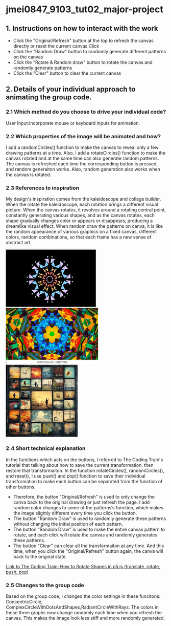 # jmei0847_9103_tut02_major-project

## 1. Instructions on how to interact with the work
- Click the "Original/Refresh" button at the top to refresh the canvas directly or reset the current canvas
Click 
- Click the "Random Draw" button to randomly generate different patterns on the canvas
- Click the "Rotate & Random draw" button to rotate the canvas and randomly generate  patterns
- Click the "Clear" button to clear the current canvas

## 2. Details of your individual approach to animating the group code.
### 2.1 Which method do you choose to drive your individual code?
User Input:Incorporate mouse or keyboard inputs for animation.

### 2.2 Which properties of the image will be animated and how?
I add a randomCircles() function to make the canvas to reveal only a few drawing patterns at a time. Also, I add a rotateCircles() function to make the canvas rotated and at the same time can also generate random patterns.
The canvas is refreshed each time the corresponding button is pressed, and random generaiton works. Also, random generation also works when the canvas is rotated.

### 2.3 References to inspiration
My design's inspiration comes from the kaleidoscope and collage builder. 
When the rotate the kaleidoscope, each rotation brings a different visual picture. When the canvas rotates, it revolves around a rotating central point, constantly generating various shapes, and as the canvas rotates, each shape gradually changes color or appears or disappears, producing a dreamlike visual effect.
When random draw the patterns on canva, it is like the random appearance of various graphics on a fixed canvas, different colors, random combinations, so that each frame has a new sense of abstract art.

![picture](READMEImage/kaleidoscope%20inspiration.jpeg)
![picture](READMEImage/kaleidoscope%20inspiration%202.jpeg)
![picture](READMEImage/collage%20builder%20inspiration.jpeg)

### 2.4 Short technical explanation
In the functions which acts on the buttons, I referred to The Coding Train's tutorial that talking about how to save the current transformation, then restore that transformaiton. In the function rotateCircles(), randomCircles(), and reset(), I use push() and pop() function to save their individual transformation to make each button can be separated from the function of other buttons.

- Therefore, the button "Original/Refresh" is used to only change the canva back to the original drawing or just refresh the page. I add random color changes to some of the patterns‘s function, which makes the image slightly different every time you click the button.
- The button "Random Draw" is used to randomly generate these patterns without changing the initial position of each pattern.
- The button “Random Draw" is used to make the entire canvas pattern to rotate, and each click will rotate the canvas and randomly generates these patterns.
- The button "Clear" can clear all the transformaiton at any time. And this time, when you click the "Original/Refresh" button again, the canva will back to the original state.

 [Link to The Coding Train: How to Rotate Shapes in p5.js (translate, rotate, push, pop)](https://www.youtube.com/watch?v=o9sgjuh-CBM&ab_channel=TheCodingTrain)


### 2.5 Changes to the group code
Based on the group code, I changed the color settings in these funcitons: ConcentricCircle, ComplexCircleWithDotsAndShapes,RadiantCircleWithRays. The colors in these three graphs now change randomly each time when you refresh the canvas. This makes the image look less stiff and more randomly generated.
